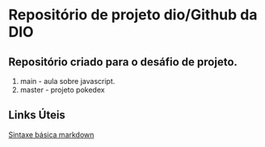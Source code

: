 # Repositório de projeto dio/Github da DIO 

## Repositório criado para o desáfio de projeto.

<ol>
  <li>main - aula sobre javascript.</li>
  <li>master - projeto pokedex</li>
</ol>

## Links Úteis

[Sintaxe básica markdown](https://www.markdownguide.org/)
